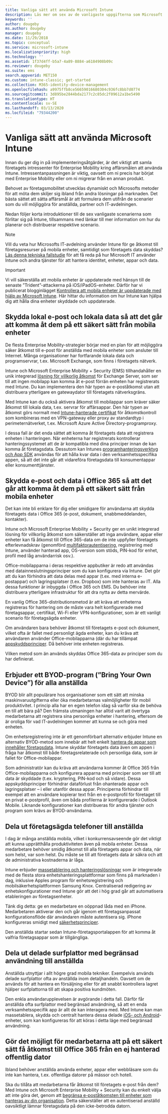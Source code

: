 ```yaml
---
title: Vanliga sätt att använda Microsoft Intune
description: Läs mer om sex av de vanligaste uppgifterna som Microsoft Intune kan hjälpa dig att hantera.
keywords: ''
author: dougeby
ms.author: dougeby
manager: dougeby
ms.date: 11/29/2018
ms.topic: conceptual
ms.service: microsoft-intune
ms.localizationpriority: high
ms.technology: ''
ms.assetid: 1f37d4ff-b5a7-4a89-8884-a6184908b09c
ms.reviewer: dougeby
ms.suite: ems
search.appverid: MET150
ms.custom: intune-classic; get-started
ms.collection: M365-identity-device-management
ms.openlocfilehash: a9975ffb8ce56659016680304c936fc8bb7d0774
ms.sourcegitcommit: 3d895be2844bda2177c2c85dc2f09612a1be5490
ms.translationtype: HT
ms.contentlocale: sv-SE
ms.lasthandoff: 03/13/2020
ms.locfileid: "79344200"
---
```

# <a name="common-ways-to-use-microsoft-intune"></a>Vanliga sätt att använda Microsoft Intune

Innan du ger dig in på implementeringsåtgärder, är det viktigt att samla företagets intressenter för Enterprise Mobility kring affärsmålen att använda Intune. Intressentanpassningen är viktig, oavsett om ni precis har börjat med Enterprise Mobility eller om ni migrerar från en annan produkt.  

Behovet av företagsmobilitet utvecklas dynamiskt och Microsofts metoder för att möta dem skiljer sig ibland från andra lösningar på marknaden. Det bästa sättet att sätta affärsmål är att formulera dem utifrån de scenarier som du vill möjliggöra för anställda, partner och IT-avdelningen.  

Nedan följer korta introduktioner till de sex vanligaste scenarierna som förlitar sig på Intune, tillsammans med länkar till mer information om hur du planerar och distribuerar respektive scenario.

>[!NOTE]
>Vill du veta hur Microsofts IT-avdelning använder Intune för ge åtkomst till företagsresurser på mobila enheter, samtidigt som företagets data skyddas? [Läs denna tekniska fallstudie](https://www.microsoft.com/itshowcase/Article/Content/588) för att få reda på hur Microsoft IT använder Intune och andra tjänster för att hantera identitet, enheter, appar och data.  

>[!IMPORTANT]
>Vi vill säkerställa att mobila enheter är uppdaterade med hänsyn till de senaste ”Trident”-attackerna på iOS/iPadOS-enheter. Därför har vi publicerat blogginlägget [Kontrollera att mobila enheter är uppdaterade med hjälp av Microsoft Intune](https://blogs.technet.microsoft.com/enterprisemobility/2016/08/26/ensuring-mobile-devices-are-up-to-date-using-microsoft-intune/). Här hittar du information om hur Intune kan hjälpa dig att hålla dina enheter skyddade och uppdaterade.

## <a name="protecting-your-on-premises-email-and-data-so-it-can-be-safely-accessed-by-mobile-devices"></a>Skydda lokal e-post och lokala data så att det går att komma åt dem på ett säkert sätt från mobila enheter

De flesta Enterprise Mobility-strategier börjar med en plan för att möjliggöra säker åtkomst till e-post för anställda med mobila enheter som ansluter till Internet. Många organisationer har fortfarande lokala data och programservrar, t.ex. Microsoft Exchange, som finns i företagets nätverk.

Intune och Microsoft Enterprise Mobility + Security (EMS) tillhandahåller en unik integrerad [lösning för villkorlig åtkomst](../protect/conditional-access.md) för Exchange Server, som ser till att ingen mobilapp kan komma åt e-post förrän enheten har registrerats med Intune. Du kan implementera den här typen av e-poståtkomst utan att distribuera ytterligare en gatewaydator till företagets nätverksgräns.

Med Intune kan du också aktivera åtkomst till mobilappar som kräver säker åtkomst till lokala data, t.ex. servrar för affärsappar. Den här typen av åtkomst görs normalt med [Intune-hanterade certifikat](../protect/certificates-configure.md) för åtkomstkontroll som kombineras med en VPN-gateway eller proxy av standardtyp i perimeternätverket, t.ex. Microsoft Azure Active Directory-programproxy.

I dessa fall är det enda sättet att komma åt företagets data att registrera enheten i hanteringen. När enheterna har registrerats kontrollerar hanteringssystemet att de är kompatibla med dina principer innan de kan komma åt företagsdata. Dessutom kan Intunes [programhanteringsverktyg och App SDK](../developer/apps-prepare-mobile-application-management.md) användas för att hålla kvar data i den verksamhetsspecifika appen, så att det inte går att vidareföra företagsdata till konsumentappar eller konsumenttjänster.

<!-- Learn more about how to plan and deploy Intune to help secure on-premises email and data. -->

## <a name="protecting-your-office-365-email-and-data-so-it-can-be-safely-accessed-by-mobile-devices"></a>Skydda e-post och data i Office 365 så att det går att komma åt dem på ett säkert sätt från mobila enheter

Det kan inte bli enklare för dig eller smidigare för användarna att skydda företagets data i Office 365 (e-post, dokument, snabbmeddelanden, kontakter).

Intune och Microsoft Enterprise Mobility + Security ger en unikt integrerad lösning för villkorlig åtkomst som säkerställer att inga användare, appar eller enheter kan få åtkomst till Office 365-data om de inte uppfyller företagets efterlevnadskrav (genomförd [multifaktorautentisering](../enrollment/multi-factor-authentication.md), registrering med Intune, använder hanterad app, OS-version som stöds, PIN-kod för enhet, profil med låg användarrisk osv.).

Office-mobilapparna i deras respektive appbutiker är redo att användas med datainneslutningsprinciper som du kan konfigurera via Intune. Det gör att du kan förhindra att data delas med appar (t.ex. med interna e-postappar) och lagringsplatser (t.ex. Dropbox) som inte hanteras av IT. Alla dessa funktioner är inbyggda i Office 365 och EMS. Du behöver inte distribuera ytterligare infrastruktur för att dra nytta av detta mervärde.

En vanlig Office 365-distributionsmetod är att kräva att enheterna registreras för hantering om de måste vara helt konfigurerade med företagsappar, certifikat, Wi-Fi eller VPN-konfigurationer, som är ett vanligt scenario för företagsägda enheter.  

Om användaren bara behöver åtkomst till företagets e-post och dokument, vilket ofta är fallet med personligt ägda enheter, kan du kräva att användaren använder Office-mobilapparna (där du har tillämpat [appskyddsprinciper](../apps/app-protection-policies.md). Då behöver inte enheten registreras.  

Vilken metod som än används skyddas Office 365-data av principer som du har definierat.

<!-- Learn more about how to plan and deploy Intune to help secure Office 365 email and data. -->

## <a name="offer-a-bring-your-own-device-program-to-all-employees"></a>Erbjuder ett BYOD-program (”Bring Your Own Device”) för alla anställda

BYOD blir allt populärare hos organisationer som ett sätt att minska maskinvaruutgifterna eller öka medarbetarnas valmöjligheter för mobil produktivitet. I princip alla har en egen telefon idag så varför ska de behöva en till att bära på? Den främsta utmaningen har alltid varit att övertyga medarbetarna att registrera sina personliga enheter i hantering, eftersom de är oroliga för vad IT-avdelningen kommer att kunna se och göra med enheten.  

Om enhetsregistrering inte är ett genomförbart alternativ erbjuder Intune en alternativ BYOD-metod som innebär att helt enkelt [hantera de appar som innehåller företagsdata](../apps/app-protection-policies.md). Intune skyddar företagets data även om appen i fråga har åtkomst till både företagsrelaterade och personliga data, som är fallet för Office-mobilappar.  

Som administratör kan du kräva att användarna kommer åt Office 365 från Office-mobilapparna och konfigurera apparna med principer som ser till att data är skyddade (t.ex. kryptering, PIN-kod och så vidare). Dessa appskyddsprinciper förhindrar dataförlust från ohanterade appar och lagringsplatser – i eller utanför dessa appar. Principerna förhindrar till exempel att en användare kopierar text från en e-postprofil för företaget till en privat e-postprofil, även om båda profilerna är konfigurerade i Outlook Mobile. Liknande konfigurationer kan distribueras för andra tjänster och program som krävs av BYOD-användarna.

<!-- Learn more about how to plan and deploy Intune to support BYOD.-->

## <a name="issue-corporate-owned-phones-to-your-employees"></a>Dela ut företagsägda telefoner till anställda

I dag är många anställda mobila, vilket i konkurrensavseende gör det viktigt att kunna upprätthålla produktiviteten även på mobila enheter. Dessa medarbetare behöver smidig åtkomst till alla företagets appar och data, när som helst, var som helst. Du måste se till att företagets data är säkra och att de administrativa kostnaderna är låga.  

Intune erbjuder [massetablering och hanteringslösningar](../enrollment/device-enrollment.md) som är integrerade med de flesta stora enhetshanteringsplattformar som finns på marknaden i dag, inklusive Apples program för enhetsregistrering och mobilsäkerhetsplattformen Samsung Knox. Centraliserad redigering av enhetskonfigurationer med Intune gör att det i hög grad går att automatisera etableringen av företagsenheter.  

Tänk dig detta: ge en medarbetare en oöppnad låda med en iPhone. Medarbetaren aktiverar den och går igenom ett företagsanpassat konfigurationsflöde där användaren måste autentisera sig. iPhone konfigureras smidigt med [säkerhetsprinciper](../configuration/device-profiles.md).

Den anställda startar sedan Intune-företagsportalappen för att komma åt valfria företagsappar som är tillgängliga.

<!-- Learn more about how to plan and deploy Intune to support corporate owned devices. -->

## <a name="issue-limited-use-shared-tablets-to-your-employees"></a>Dela ut delade surfplattor med begränsad användning till anställda

Anställda utnyttjar i allt högre grad mobila tekniker. Exempelvis används delade surfplattor ofta av anställda inom detaljhandeln.  Oavsett om de används för att hantera en försäljning eller för att snabbt kontrollera lagret hjälper surfplattorna till att skapa positiva kundmöten.

Den enkla användarupplevelsen är avgörande i detta fall. Därför får anställda ofta surfplattor med begränsad användning, så att en enda verksamhetsspecifik app är allt de kan interagera med. Med Intune kan man massetablera, skydda och centralt hantera dessa delade [iOS- och Android](../configuration/device-profiles.md)-enheter, som kan konfigureras för att köras i detta läge med begränsad användning.

<!-- Learn more about how to plan and deploy Intune to support shared tablets. -->

## <a name="enable-your-employees-to-securely-access-office-365-from-an-unmanaged-public-kiosk"></a>Gör det möjligt för medarbetarna att på ett säkert sätt få åtkomst till Office 365 från en ej hanterad offentlig dator

Ibland behöver anställda använda enheter, appar eller webbläsare som du inte kan hantera, t.ex. offentliga datorer på mässor och hotell.

Ska du tillåta att medarbetarna får åtkomst till företagets e-post från dem? Med Intune och Microsoft Enterprise Mobility + Security kan du enkelt välja att inte göra det, genom att [begränsa e-poståtkomsten till enheter som hanteras av din organisation](../protect/conditional-access.md). Detta säkerställer att en autentiserad anställd oavsiktligt lämnar företagsdata på den icke-betrodda datorn.
